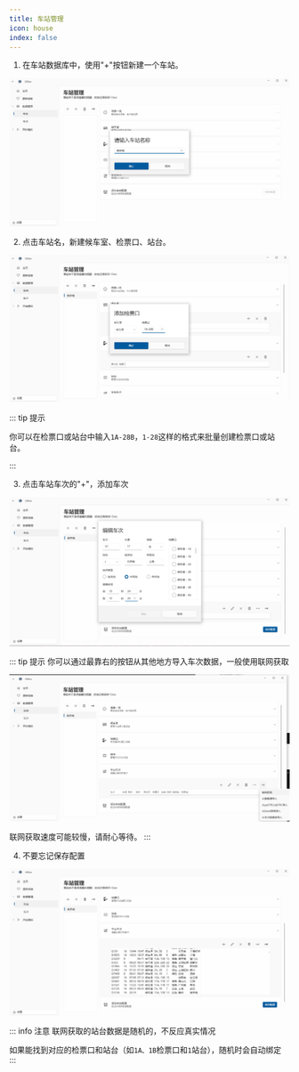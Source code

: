 ```yaml
---
title: 车站管理
icon: house
index: false
---
```


1. 在车站数据库中，使用"+"按钮新建一个车站。

![](img\station\1.png)

2. 点击车站名，新建候车室、检票口、站台。

![](img\station\2.png)

::: tip 提示

你可以在检票口或站台中输入`1A-28B`，`1-28`这样的格式来批量创建检票口或站台。

:::

3. 点击车站车次的"+"，添加车次

![](img\station\3.png)

::: tip 提示
你可以通过最靠右的按钮从其他地方导入车次数据，一般使用联网获取

![](img\station\4.png)

联网获取速度可能较慢，请耐心等待。
:::

4. 不要忘记保存配置

![](img\station\5.png)

::: info 注意
联网获取的站台数据是随机的，不反应真实情况

如果能找到对应的检票口和站台（如`1A、1B`检票口和`1`站台），随机时会自动绑定
:::